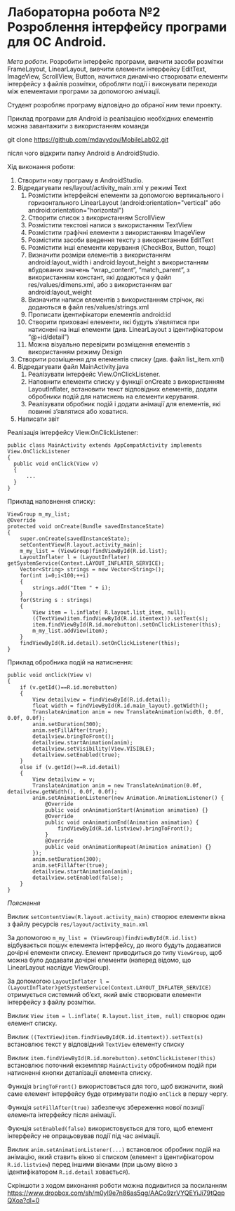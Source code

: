 # Лабораторна робота №2 Розроблення інтерфейсу програми для ОС Android.

*Мета роботи*. Розробити інтерфейс програми, вивчити засоби розмітки FrameLayout, LinearLayout, вивчити елементи інтерфейсу EditText, ImageView, ScrollView, Button, начитися динамічно створювати елементи інтерфейсу з файлів розмітки, обробляти події і виконувати переходи між елементами програми за допомогою анімації.

Студент розробляє програму відповідно до обраної ним теми проекту.

Приклад програми для Android із реалізацією необхідних елементів можна завантажити з використанням команди

git clone https://github.com/mdavydov/MobileLab02.git

після чого відкрити папку Android в AndroidStudio.

Хід виконання роботи:

1. Створити нову програму в AndroidStudio.
1. Відредагувати res/layout/activity_main.xml у режимі Text
    1. Розмістити інтерфейсні елементи за допомогою вертикального і горизонтального LinearLayout (android:orientation="vertical" або android:orientation="horizontal")
    1. Створити список з використанням ScrollView
    1. Розмістити текстові написи з використанням TextView
    1. Розмістити графічні елементи з використанням ImageView
    1. Розмістити засоби введення тексту з використанням EditText
    1. Розмістити інші елементи керування (CheckBox, Button, тощо)
    1. Визначити розміри елементів з використанням android:layout_width і android:layout_height з використанням вбудованих значень “wrap_content”, “match_parent”, з використанням констант, які додаються у файл res/values/dimens.xml, або з використанням ваг android:layout_weight
    1. Визначити написи елементів з використанням стрічок, які додаються в файл res/values/strings.xml
    1. Прописати ідентифікатори елементів android:id
    1. Створити приховані елементи, які будуть з’являтися при натиснені на інші елементи (див. LinearLayout з ідентифікатором “@+id/detail”)
    1. Можна візуально перевірити розміщення елементів з використанням режиму Design
1. Створити розміщення для елементів списку (див. файл list_item.xml)
1. Відредагувати файл MainActivity.java
    1. Реалізувати інтерфейс View.OnClickListener.
    1. Наповнити елементи списку у функції onCreate з використанням LayoutInflater, встановити текст відповідних елементів, додати обробники подій для натиcнень на елементи керування.
    1. Реалізувати обробник подій і додати анімації для елементів, які повинні з’являтися або ховатися.
1. Написати звіт 
 
Реалізація інтерфейсу View.OnClickListener:
  ```
public class MainActivity extends AppCompatActivity implements View.OnClickListener
{
    public void onClick(View v)
    {
        ...
    }
}
```

Приклад наповнення списку:
```
ViewGroup m_my_list;
@Override
protected void onCreate(Bundle savedInstanceState)
{
    super.onCreate(savedInstanceState);
    setContentView(R.layout.activity_main);
    m_my_list = (ViewGroup)findViewById(R.id.list);
    LayoutInflater l = (LayoutInflater) getSystemService(Context.LAYOUT_INFLATER_SERVICE);
    Vector<String> strings = new Vector<String>();
    for(int i=0;i<100;++i)
    {
        strings.add("Item " + i);
    }
    for(String s : strings)
    {
        View item = l.inflate( R.layout.list_item, null);
        ((TextView)item.findViewById(R.id.itemtext)).setText(s);
        item.findViewById(R.id.morebutton).setOnClickListener(this);
        m_my_list.addView(item);
    }
    findViewById(R.id.detail).setOnClickListener(this);
}
```
   
Приклад обробника подій на натиснення:
```
public void onClick(View v)
{
    if (v.getId()==R.id.morebutton)
    {
        View detailview = findViewById(R.id.detail);
        float width = findViewById(R.id.main_layout).getWidth();
        TranslateAnimation anim = new TranslateAnimation(width, 0.0f, 0.0f, 0.0f);
        anim.setDuration(300);
        anim.setFillAfter(true);
        detailview.bringToFront();
        detailview.startAnimation(anim);
        detailview.setVisibility(View.VISIBLE);
        detailview.setEnabled(true);
    }
    else if (v.getId()==R.id.detail)
    {
        View detailview = v;
        TranslateAnimation anim = new TranslateAnimation(0.0f, detailview.getWidth(), 0.0f, 0.0f);
        anim.setAnimationListener(new Animation.AnimationListener() {
            @Override
            public void onAnimationStart(Animation animation) {}
            @Override
            public void onAnimationEnd(Animation animation) {
                findViewById(R.id.listview).bringToFront();
            }
            @Override
            public void onAnimationRepeat(Animation animation) {}
        });
        anim.setDuration(300);
        anim.setFillAfter(true);
        detailview.startAnimation(anim);
        detailview.setEnabled(false);
    }
}
```



*Пояснення*

Виклик `setContentView(R.layout.activity_main)` створює елементи вікна з файлу ресурсів `res/layout/activity_main.xml`

За допомогою `m_my_list = (ViewGroup)findViewById(R.id.list)` відбувається пошук елемента інтерфейсу, до якого будуть додаватися дочірні елементи списку. Елемент приводиться до типу `ViewGroup`, щоб можна було додавати дочірні елементи (наперед відомо, що LinearLayout наслідує ViewGroup).

За допомогою `LayoutInflater l = (LayoutInflater)getSystemService(Context.LAYOUT_INFLATER_SERVICE)`
отримується системний об’єкт, який вміє створювати елементи інтерфейсу з файлу розмітки.

Виклик `View item = l.inflate( R.layout.list_item, null)` створює один елемент списку.

Виклик `((TextView)item.findViewById(R.id.itemtext)).setText(s)` встановлює текст у відповідний `TextView` елементу списку

Виклик `item.findViewById(R.id.morebutton).setOnClickListener(this)` встановлює поточний екземпляр `MainActivity` обробником подій при натисненні кнопки деталізації елемента списку.

Функція `bringToFront()` використовється для того, щоб визначити, який саме елемент інтерфейсу буде отримувати подію `onClick` в першу чергу.

Функція `setFillAfter(true)` забезпечує збереження нової позиції елемента інтерфейсу після анімації.

Фукнція `setEnabled(false)` використовується для того, щоб  елемент інтерфейсу не опрацьовував події під час анімації.

Виклик `anim.setAnimationListener(...)` встановлює обробник подій на анімацію, який ставить вікно зі списком (елемент з ідентифікатором `R.id.listview`) перед іншими вікнами (при цьому вікно з ідентифікатором `R.id.detail` ховається).

Скріншоти з ходом виконання роботи можна подивитися за посиланням https://www.dropbox.com/sh/m0yl9e7n86as5qg/AACo9zrVYQEYiJi79tQqpQXoa?dl=0

